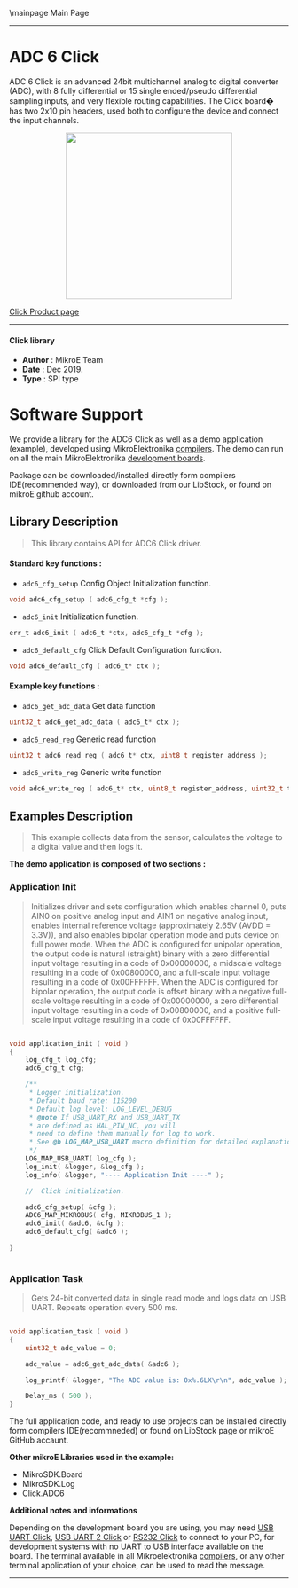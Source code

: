 \mainpage Main Page
 
---
# ADC 6 Click

ADC 6 Click is an advanced 24bit multichannel analog to digital converter (ADC),
with 8 fully differential or 15 single ended/pseudo differential sampling inputs,
and very flexible routing capabilities. The Click board� has two 2x10 pin headers,
used both to configure the device and connect the input channels.

<p align="center">
  <img src="https://download.mikroe.com/images/click_for_ide/adc6_click.png" height=300px>
</p>

[Click Product page](https://www.mikroe.com/adc-6-click)

---


#### Click library 

- **Author**        : MikroE Team
- **Date**          : Dec 2019.
- **Type**          : SPI type


# Software Support

We provide a library for the ADC6 Click 
as well as a demo application (example), developed using MikroElektronika 
[compilers](https://shop.mikroe.com/compilers). 
The demo can run on all the main MikroElektronika [development boards](https://shop.mikroe.com/development-boards).

Package can be downloaded/installed directly form compilers IDE(recommended way), or downloaded from our LibStock, or found on mikroE github account. 

## Library Description

> This library contains API for ADC6 Click driver.

#### Standard key functions :

- `adc6_cfg_setup` Config Object Initialization function.
```c
void adc6_cfg_setup ( adc6_cfg_t *cfg );
```

- `adc6_init` Initialization function.
```c
err_t adc6_init ( adc6_t *ctx, adc6_cfg_t *cfg );
```

- `adc6_default_cfg` Click Default Configuration function.
```c
void adc6_default_cfg ( adc6_t* ctx );
```

#### Example key functions :

- `adc6_get_adc_data` Get data function
```c
uint32_t adc6_get_adc_data ( adc6_t* ctx );
```

- `adc6_read_reg` Generic read function
```c
uint32_t adc6_read_reg ( adc6_t* ctx, uint8_t register_address );
```

- `adc6_write_reg` Generic write function
```c
void adc6_write_reg ( adc6_t* ctx, uint8_t register_address, uint32_t transfer_data );
```

## Examples Description

> This example collects data from the sensor, calculates the voltage to a digital value and then logs it.

**The demo application is composed of two sections :**

### Application Init 

> Initializes driver and sets configuration which enables channel 0,
puts AIN0 on positive analog input and AIN1 on negative analog input,
enables internal reference voltage (approximately 2.65V (AVDD = 3.3V)),
and also enables bipolar operation mode and puts device on full power mode.
When the ADC is configured for unipolar operation, the output code is natural
(straight) binary with a zero differential input voltage 
resulting in a code of 0x00000000, a midscale voltage resulting in a code 
of 0x00800000, and a full-scale input voltage resulting in a code of 0x00FFFFFF.
When the ADC is configured for bipolar operation, the output code is offset
binary with a negative full-scale voltage resulting in a code of 0x00000000, 
a zero differential input voltage resulting in a code of 0x00800000, 
and a positive full-scale input voltage resulting in a code of 0x00FFFFFF.

```c

void application_init ( void )
{
    log_cfg_t log_cfg;
    adc6_cfg_t cfg;

    /** 
     * Logger initialization.
     * Default baud rate: 115200
     * Default log level: LOG_LEVEL_DEBUG
     * @note If USB_UART_RX and USB_UART_TX 
     * are defined as HAL_PIN_NC, you will 
     * need to define them manually for log to work. 
     * See @b LOG_MAP_USB_UART macro definition for detailed explanation.
     */
    LOG_MAP_USB_UART( log_cfg );
    log_init( &logger, &log_cfg );
    log_info( &logger, "---- Application Init ----" );

    //  Click initialization.

    adc6_cfg_setup( &cfg );
    ADC6_MAP_MIKROBUS( cfg, MIKROBUS_1 );
    adc6_init( &adc6, &cfg );
    adc6_default_cfg( &adc6 );

}
  
```

### Application Task

>  Gets 24-bit converted data in single read mode and logs data on USB UART. Repeats operation every 500 ms.


```c

void application_task ( void )
{
    uint32_t adc_value = 0;

    adc_value = adc6_get_adc_data( &adc6 );

    log_printf( &logger, "The ADC value is: 0x%.6LX\r\n", adc_value );

    Delay_ms ( 500 );
}

```


The full application code, and ready to use projects can be  installed directly form compilers IDE(recommneded) or found on LibStock page or mikroE GitHub accaunt.

**Other mikroE Libraries used in the example:** 

- MikroSDK.Board
- MikroSDK.Log
- Click.ADC6

**Additional notes and informations**

Depending on the development board you are using, you may need 
[USB UART Click](https://shop.mikroe.com/usb-uart-click), 
[USB UART 2 Click](https://shop.mikroe.com/usb-uart-2-click) or 
[RS232 Click](https://shop.mikroe.com/rs232-click) to connect to your PC, for 
development systems with no UART to USB interface available on the board. The 
terminal available in all Mikroelektronika 
[compilers](https://shop.mikroe.com/compilers), or any other terminal application 
of your choice, can be used to read the message.



---
